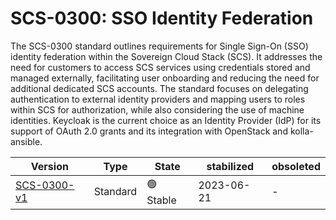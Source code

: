 # SCS-0300: SSO Identity Federation

The SCS-0300 standard outlines requirements for Single Sign-On (SSO) identity federation within the Sovereign Cloud Stack (SCS). It addresses the need for customers to access SCS services using credentials stored and managed externally, facilitating user onboarding and reducing the need for additional dedicated SCS accounts. The standard focuses on delegating authentication to external identity providers and mapping users to roles within SCS for authorization, while also considering the use of machine identities. Keycloak is the current choice as an Identity Provider (IdP) for its support of OAuth 2.0 grants and its integration with OpenStack and kolla-ansible.

| Version                                                                        | Type     | State     | stabilized | obsoleted |
| ------------------------------------------------------------------------------ | -------- | --------- | ---------- | --------- |
| [SCS-0300-v1](/standards/scs-0300-v1-requirements-for-sso-identity-federation) | Standard | 🟢 Stable | 2023-06-21 | -         |
